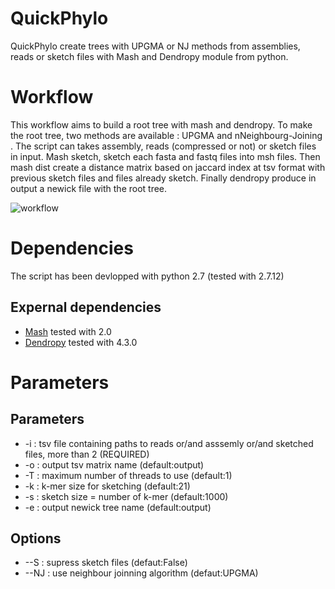 QuickPhylo
==========

QuickPhylo create trees with UPGMA or NJ methods from assemblies, reads or sketch files with Mash and Dendropy module from python.

Workflow
========
This workflow aims to build a root tree with mash and dendropy. To make the root tree, two methods are available : UPGMA and nNeighbourg-Joining . The script can takes assembly, reads (compressed or not) or sketch files in input. Mash sketch, sketch each fasta and fastq files into msh files. Then mash dist create a distance matrix based on jaccard index at tsv format with previous sketch files and files already sketch. Finally dendropy produce in output a newick file with the root tree. 

![](workflow.PNG?raw=true "workflow")

Dependencies
============

The script has been devlopped with python 2.7 (tested with 2.7.12)

## Expernal dependencies

* [Mash](https://github.com/marbl/Mash/blob/master/INSTALL.txt) tested with 2.0
* [Dendropy](https://www.dendropy.org/) tested with 4.3.0


Parameters
==========

## Parameters

* -i : tsv file containing paths to reads or/and asssemly or/and sketched files, more than 2 (REQUIRED)
* -o : output tsv matrix name  (default:output)
* -T : maximum number of threads to use (default:1)
* -k : k-mer size for sketching (default:21)
* -s : sketch size = number of k-mer (default:1000)
* -e : output newick tree name (default:output)

## Options

* --S : supress sketch files (defaut:False)
* --NJ : use neighbour joinning algorithm (defaut:UPGMA)

